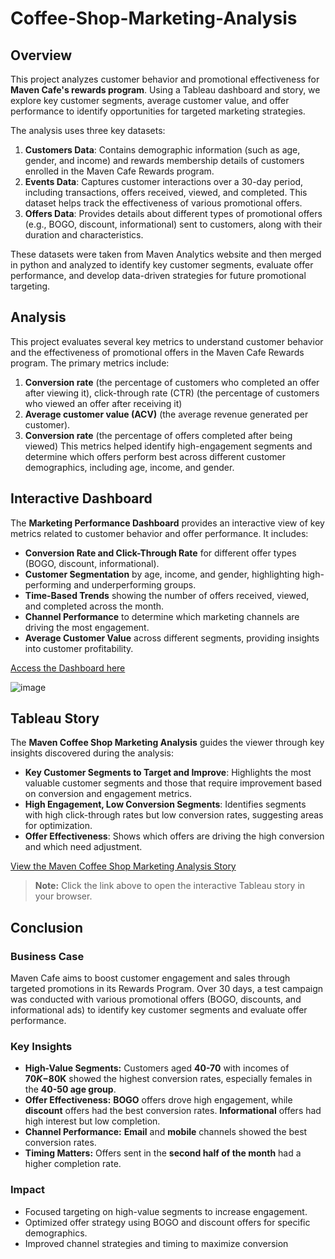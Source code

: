 # Coffee-Shop-Marketing-Analysis

## Overview
This project analyzes customer behavior and promotional effectiveness for **Maven Cafe's rewards program**. Using a Tableau dashboard and story, we explore key customer segments, average customer value, and offer performance to identify opportunities for targeted marketing strategies.

The analysis uses three key datasets:

1. **Customers Data**: Contains demographic information (such as age, gender, and income) and rewards membership details of customers enrolled in the Maven Cafe Rewards program.
2. **Events Data**: Captures customer interactions over a 30-day period, including transactions, offers received, viewed, and completed. This dataset helps track the effectiveness of various promotional offers.
3. **Offers Data**: Provides details about different types of promotional offers (e.g., BOGO, discount, informational) sent to customers, along with their duration and characteristics.

These datasets were taken from Maven Analytics website and then merged in python and analyzed to identify key customer segments, evaluate offer performance, and develop data-driven strategies for future promotional targeting.

## Analysis

This project evaluates several key metrics to understand customer behavior and the effectiveness of promotional offers in the Maven Cafe Rewards program. 
The primary metrics include:
1. **Conversion rate** (the percentage of customers who completed an offer after viewing it), click-through rate (CTR) (the percentage of customers who viewed an offer after receiving it)
2. **Average customer value (ACV)** (the average revenue generated per customer).
3. **Conversion rate** (the percentage of offers completed after being viewed)
This metrics helped identify high-engagement segments and determine which offers perform best across different customer demographics, including age, income, and gender.

## Interactive Dashboard

The **Marketing Performance Dashboard** provides an interactive view of key metrics related to customer behavior and offer performance. It includes:

- **Conversion Rate and Click-Through Rate** for different offer types (BOGO, discount, informational).
- **Customer Segmentation** by age, income, and gender, highlighting high-performing and underperforming groups.
- **Time-Based Trends** showing the number of offers received, viewed, and completed across the month.
- **Channel Performance** to determine which marketing channels are driving the most engagement.
- **Average Customer Value** across different segments, providing insights into customer profitability.

[Access the Dashboard here](https://public.tableau.com/views/CoffeeShopMarketingAnalysis_17253757041670/Dashboard1?:language=en-GB&:sid=&:redirect=auth&:display_count=n&:origin=viz_share_link)

![image](https://github.com/user-attachments/assets/4d7b5c41-3351-416c-a60b-bb551f34f954)



## Tableau Story

The **Maven Coffee Shop Marketing Analysis** guides the viewer through key insights discovered during the analysis:

- **Key Customer Segments to Target and Improve**: Highlights the most valuable customer segments and those that require improvement based on conversion and engagement metrics.
- **High Engagement, Low Conversion Segments**: Identifies segments with high click-through rates but low conversion rates, suggesting areas for optimization.
- **Offer Effectiveness**: Shows which offers are driving the high conversion and which need adjustment.

[View the Maven Coffee Shop Marketing Analysis Story](https://Maharshi-joshi.github.io/Coffee-Shop-Marketing-Analysis/)

> **Note:** Click the link above to open the interactive Tableau story in your browser.


## Conclusion

### Business Case

Maven Cafe aims to boost customer engagement and sales through targeted promotions in its Rewards Program. Over 30 days, a test campaign was conducted with various promotional offers (BOGO, discounts, and informational ads) to identify key customer segments and evaluate offer performance.

### Key Insights

- **High-Value Segments:** Customers aged **40-70** with incomes of **$70K-$80K** showed the highest conversion rates, especially females in the **40-50 age group**.
- **Offer Effectiveness:** **BOGO** offers drove high engagement, while **discount** offers had the best conversion rates. **Informational** offers had high interest but low completion.
- **Channel Performance:** **Email** and **mobile** channels showed the best conversion rates.
- **Timing Matters:** Offers sent in the **second half of the month** had a higher completion rate.

### Impact

- Focused targeting on high-value segments to increase engagement.
- Optimized offer strategy using BOGO and discount offers for specific demographics.
- Improved channel strategies and timing to maximize conversion
